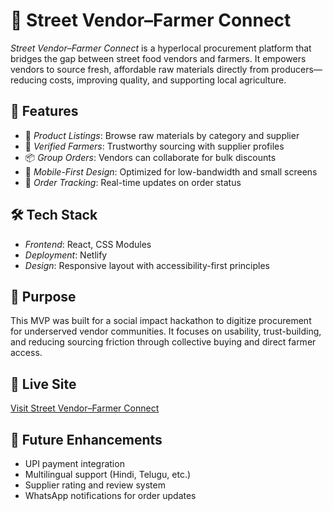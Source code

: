 # 🌿 Street Vendor–Farmer Connect

*Street Vendor–Farmer Connect* is a hyperlocal procurement platform that bridges the gap between street food vendors and farmers. It empowers vendors to source fresh, affordable raw materials directly from producers—reducing costs, improving quality, and supporting local agriculture.

## 🚀 Features
- 🧺 *Product Listings*: Browse raw materials by category and supplier
- 🤝 *Verified Farmers*: Trustworthy sourcing with supplier profiles
- 📦 *Group Orders*: Vendors can collaborate for bulk discounts
- 📱 *Mobile-First Design*: Optimized for low-bandwidth and small screens
- 🔔 *Order Tracking*: Real-time updates on order status

## 🛠 Tech Stack
- *Frontend*: React, CSS Modules
- *Deployment*: Netlify
- *Design*: Responsive layout with accessibility-first principles

## 🎯 Purpose
This MVP was built for a social impact hackathon to digitize procurement for underserved vendor communities. It focuses on usability, trust-building, and reducing sourcing friction through collective buying and direct farmer access.

## 📍 Live Site
[Visit Street Vendor–Farmer Connect](https://bright-toffee-a5a023.netlify.app/)

## 🧪 Future Enhancements
- UPI payment integration
- Multilingual support (Hindi, Telugu, etc.)
- Supplier rating and review system
- WhatsApp notifications for order updates
